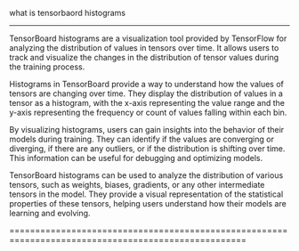 what is tensorbaord histograms

------------------------------

TensorBoard histograms are a visualization tool provided by TensorFlow for analyzing the distribution of values in tensors over time. It allows users to track and visualize the changes in the distribution of tensor values during the training process.

Histograms in TensorBoard provide a way to understand how the values of tensors are changing over time. They display the distribution of values in a tensor as a histogram, with the x-axis representing the value range and the y-axis representing the frequency or count of values falling within each bin.

By visualizing histograms, users can gain insights into the behavior of their models during training. They can identify if the values are converging or diverging, if there are any outliers, or if the distribution is shifting over time. This information can be useful for debugging and optimizing models.

TensorBoard histograms can be used to analyze the distribution of various tensors, such as weights, biases, gradients, or any other intermediate tensors in the model. They provide a visual representation of the statistical properties of these tensors, helping users understand how their models are learning and evolving.

====================================================================================================


